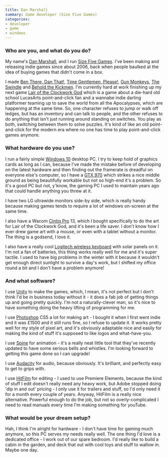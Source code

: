 ```yaml
---
title: Dan Marshall
summary: Game developer (Size Five Games) 
categories:
- developer
- game
- windows
---
```


### Who are you, and what do you do?

My name's [Dan Marshall](https://twitter.com/danthat "Dan's Twitter account."), and I run [Size Five Games](http://www.sizefivegames.com/ "Dan's game company."). I've been making and releasing indie games since about 2006, back when people baulked at the idea of buying games that didn't come in a box.

I made [Ben There, Dan That!][ben-there-dan-that], [Time Gentlemen, Please!][time-gentlemen-please], [Gun Monkeys][gun-monkeys], [The Swindle][the-swindle] and [Behold the Kickmen][behold-the-kickmen]. I'm currently hard at work finishing up my next game [Lair of the Clockwork God][lair-of-the-clockwork-god] which is a game about a die-hard old school LucasArts point-and-click fan and a wannabe indie darling platformer teaming up to save the world from all the Apocalypses, which are happening at the same time. So, one character refuses to jump or walk off ledges, but has an inventory and can talk to people, and the other refuses to do anything that isn't just running around standing on switches. You play as both, switching between them to solve puzzles. It's kind of like an old point-and-click for the modern era where no one has time to play point-and-click games anymore.

### What hardware do you use?

I run a fairly simple [Windows 10][windows-10] desktop PC. I try to keep hold of graphics cards as long as I can, because I've made the mistake before of developing on the latest hardware and then finding out the framerate is dreadful on everyone else's computer, so I have a [GTX 970][geforce-gtx-970] which strikes a nice middle ground as being beautifully workable but not so high-end it's a problem. So it's a good PC but not, y'know, the gaming PC I used to maintain years ago that could handle anything you threw at it.

I have two LG ultrawide monitors side-by side, which is really handy because making games tends to require a lot of windows on-screen at the same time.

I also have a Wacom [Cintiq Pro][cintiq-pro] 13, which I bought specifically to do the art for Lair of the Clockwork God, and it's been a life saver. I don't know how I ever drew game art with a mouse, or even with a tablet without a monitor. The thing is a godsend, I love it.

I also have a really cool [Logitech wireless keyboard][wireless-solar-keyboard-k750] with solar panels on it. I'm not a fan of batteries, this thing works really well for me and it's super tactile. I used to have big problems in the winter with it because it wouldn't get enough direct sunlight to survive a day's work, but I shifted my office round a bit and I don't have a problem anymore!

### And what software?

I use [Unity][] to make the games, which, I mean, it's not perfect but I don't think I'd be in business today without it - it does a fab job of getting things up and going pretty quickly. I'm not a naturally-clever man, so it's nice to have something doing the heavy lifting of programming for me.

I use [Photoshop][] CS5 a lot for making art - I bought it when I first went indie and it was £1500 and it still runs fine, so I refuse to update it. It works pretty well for my style of pixel art, and it's obviously adaptable nice and easily for making the kind of stuff it's supposed to like logos and what-have-you.

I use [Spine][] for animation - it's a really neat little tool that they've recently updated to have some serious bells and whistles. I'm looking forward to getting this game done so I can upgrade! 

I use [Audacity][] for audio, because obviously. It's brilliant, and perfectly easy to get to grips with.

I use [HitFilm][hitfilm-pro] for editing - I used to use Premiere Elements, because the kind of stuff I edit doesn't really need any heavy work, but Adobe stopped doing 'dip in and out' pricing - I only use it for trailers and stuff, so I'd only need it for a month every couple of years. Anyway, HitFilm is a really nice alternative. Powerful enough to do the job, but not so overly-complicated I need to read manuals every time I'm making something for youTube.

### What would be your dream setup?

Hah, I think I'm alright for hardware - I don't have time for gaming much anymore, so this PC serves my needs really well. The one thing I'd love is a dedicated office - I work out of our spare bedroom. I'd really like to build a cabin in the garden, and deck that out with cool toys and stuff to wallow in. Maybe one day.

[audacity]: https://sourceforge.net/projects/audacity/ "An open-source, cross-platform audio editor."
[behold-the-kickmen]: https://store.steampowered.com/app/529440/Behold_the_Kickmen/ "A non-football football game."
[ben-there-dan-that]: http://www.sizefivegames.com/games/ben-there-dan-that/ "A point-and-click game."
[cintiq-pro]: https://www.wacom.com/en-us/products/pen-displays/wacom-cintiq-pro-overview "A display you can draw on."
[geforce-gtx-970]: https://en.wikipedia.org/wiki/GeForce_900_series "A graphics card."
[gun-monkeys]: http://www.sizefivegames.com/games/gun-monkeys/ "A 1v1 multiplayer combat game."
[hitfilm-pro]: https://fxhome.com/hitfilm-pro "A video editing suite."
[lair-of-the-clockwork-god]: https://store.steampowered.com/app/1060600/Lair_of_the_Clockwork_God/ "A modern point-and-click adventure game."
[photoshop]: https://www.adobe.com/products/photoshop.html "A bitmap image editor."
[spine]: http://esotericsoftware.com/ "2D animation software."
[the-swindle]: http://www.sizefivegames.com/games/theswindle/ "A cyberpunk adventure game."
[time-gentlemen-please]: http://www.sizefivegames.com/games/tgp/ "A comedy adventure game."
[unity]: https://unity3d.com/unity/ "A cross-platform game development tool."
[windows-10]: https://en.wikipedia.org/wiki/Windows_10 "An operating system."
[wireless-solar-keyboard-k750]: https://www.logitech.com/en-us/product/k750-keyboard "A wireless solar-powered keyboard."
